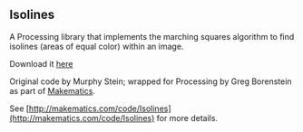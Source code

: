 ## Isolines

A Processing library that implements the marching squares algorithm to find isolines (areas of equal color) within an image.

Download it [here](https://github.com/atduskgreg/Processing-Isolines/downloads)

Original code by Murphy Stein; wrapped for Processing by Greg Borenstein as part of [Makematics](http://makematics.com).

See [http://makematics.com/code/Isolines](http://makematics.com/code/Isolines) for more details.